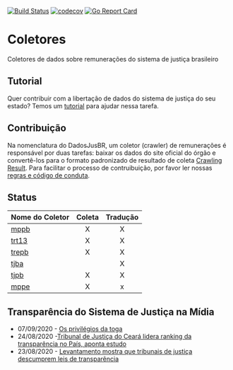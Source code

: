 [![Build Status](https://travis-ci.org/dadosjusbr/coletores.svg?branch=master)](https://travis-ci.org/dadosjusbr/coletores) [![codecov](https://codecov.io/gh/dadosjusbr/coletores/branch/master/graph/badge.svg)](https://codecov.io/gh/dadosjusbr/coletores) [![Go Report Card](https://goreportcard.com/badge/github.com/dadosjusbr/coletores)](https://goreportcard.com/report/github.com/dadosjusbr/coletores)

# Coletores

Coletores de dados sobre remunerações do sistema de justiça brasileiro

## Tutorial

Quer contribuir com a libertação de dados do sistema de justiça do seu estado? Temos um [tutorial](collectors/TUTORIAL.md) para ajudar nessa tarefa.

## Contribuição

Na nomenclatura do DadosJusBR, um coletor (crawler) de remunerações é responsável por duas tarefas: baixar os dados do site oficial do órgão e convertê-los para o formato padronizado de resultado de coleta [Crawling Result](https://github.com/dadosjusbr/storage/blob/master/agency.go#L27). Para facilitar o processo de contruibuição, por favor ler nossas [regras e código de conduta](https://github.com/dadosjusbr/coletores/blob/master/CONTRIBUTING.md). 

## Status

| Nome do Coletor | Coleta | Tradução  |
|:--------------- |:-------------:|:----------------:|
| [mppb](https://github.com/dadosjusbr/coletores/tree/master/mppb)             | X             | X                |
| [trt13](https://github.com/dadosjusbr/coletores/tree/master/trt13)           | X             | X                |
| [trepb](https://github.com/dadosjusbr/coletores/tree/master/trepb)           | X             | X                |
| [tjba](https://github.com/dadosjusbr/coletores/tree/master/tjba)           |               |         X        |
| [tjpb](https://github.com/dadosjusbr/coletores/tree/master/tjpb)           | X             |         X        |
| [mppe](https://github.com/dadosjusbr/coletores/tree/master/mppe)           | X             |         x        |

## Transparência do Sistema de Justiça na Mídia

* 07/09/2020 - [Os privilégios da toga](https://piaui.folha.uol.com.br/os-privilegios-da-toga/)
* 24/08/2020 -[Tribunal de Justiça do Ceará lidera ranking da transparência no País, aponta estudo](https://www.focus.jor.br/tribunal-de-justica-do-ceara-lidera-ranking-da-transparencia-no-pais-aponta-estudo/)
* 23/08/2020 - [Levantamento mostra que tribunais de justiça descumprem leis de transparência](https://congressoemfoco.uol.com.br/opiniao/colunas/levantamento-mostra-que-tribunais-de-justica-descumprem-leis-de-transparencia/)

